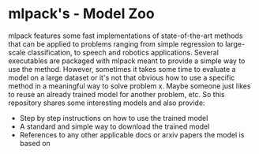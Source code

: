 # mlpack's - Model Zoo

mlpack features some fast implementations of state-of-the-art methods that can be applied to problems ranging from simple regression to large-scale classification, to speech and robotics applications. Several executables are packaged with mlpack meant to provide a simple way to use the method. However, sometimes it takes some time to evaluate a model on a large dataset or it's not that obvious how to use a specific method in a meaningful way to solve problem x. Maybe someone just likes to reuse an already trained model for another problem, etc. So this repository shares some interesting models and also provide:

* Step by step instructions on how to use the trained model
* A standard and simple way to download the trained model
* References to any other applicable docs or arxiv papers the model is based on

